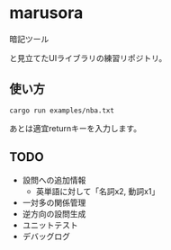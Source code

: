 # marusora

暗記ツール

と見立てたUIライブラリの練習リポジトリ。

## 使い方


```
cargo run examples/nba.txt
```

あとは適宜returnキーを入力します。

## TODO

* 設問への追加情報
  * 英単語に対して「名詞x2, 動詞x1」
* 一対多の関係管理
* 逆方向の設問生成
* ユニットテスト
* デバッグログ

